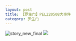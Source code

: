 ```yaml
---
layout: post
title: 【罗生门】PEL220508大事件
category: 罗生门
---
```

![story_new_final](http://rzda7rj3c.hd-bkt.clouddn.com/img/story_new_final_0322.png)
![](http://rzdb2xp2h.hd-bkt.clouddn.com/img/pel-big-220510-1.jpg)
  





